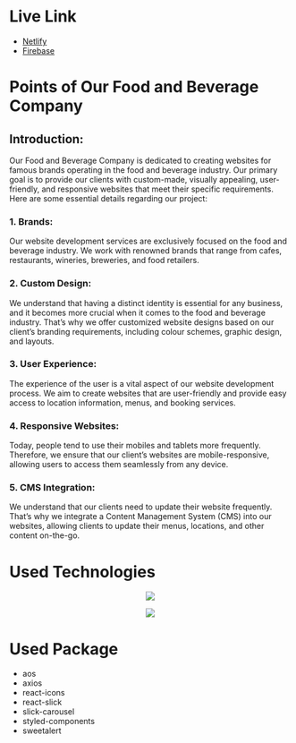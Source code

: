 # Live Link
- [Netlify](chic-stardust-98ae11.netlify.app)
- [Firebase](https://assignment--10-d5591.web.app)


# Points of Our Food and Beverage Company

## Introduction:
Our Food and Beverage Company is dedicated to creating websites for famous brands operating in the food and beverage industry. Our primary goal is to provide our clients with custom-made, visually appealing, user-friendly, and responsive websites that meet their specific requirements.
Here are some essential details regarding our project:

### 1. Brands:
Our website development services are exclusively focused on the food and beverage industry. We work with renowned brands that range from cafes, restaurants, wineries, breweries, and food retailers.

### 2. Custom Design:
We understand that having a distinct identity is essential for any business, and it becomes more crucial when it comes to the food and beverage industry. That’s why we offer customized website designs based on our client’s branding requirements, including colour schemes, graphic design, and layouts.

### 3. User Experience:
The experience of the user is a vital aspect of our website development process. We aim to create websites that are user-friendly and provide easy access to location information, menus, and booking services.

### 4. Responsive Websites:
Today, people tend to use their mobiles and tablets more frequently. Therefore, we ensure that our client’s websites are mobile-responsive, allowing users to access them seamlessly from any device.

### 5. CMS Integration:
We understand that our clients need to update their website frequently. That’s why we integrate a Content Management System (CMS) into our websites, allowing clients to update their menus, locations, and other content on-the-go.


# Used Technologies

<p align="center">
  <a href="https://skillicons.dev">
    <img src="https://skillicons.dev/icons?i=tailwind,firebase,mongodb,react,express,nodejs" />
  </a>
</p>
<p align="center">
  <a href="https://skillicons.dev">
    <img src="https://skillicons.dev/icons?i=html,css,js,github,vscode,figma" />
  </a>
</p>

# Used Package
- aos
- axios
- react-icons
- react-slick
- slick-carousel
- styled-components
- sweetalert
    
